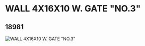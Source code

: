 # WALL 4X16X10 W. GATE "NO.3"
## 18981
![WALL 4X16X10 W. GATE "NO.3"](https://lc-www-live-s.legocdn.com/media/bricks/5/2/6093593.jpg)